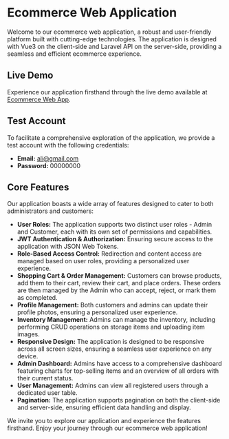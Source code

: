 # Ecommerce Web Application

Welcome to our ecommerce web application, a robust and user-friendly platform built with cutting-edge technologies. The application is designed with Vue3 on the client-side and Laravel API on the server-side, providing a seamless and efficient ecommerce experience.

## Live Demo

Experience our application firsthand through the live demo available at [Ecommerce Web App](https://ali-fawzi-ecommerce-app.netlify.app/).

## Test Account

To facilitate a comprehensive exploration of the application, we provide a test account with the following credentials:

- **Email:** ali@gmail.com
- **Password:** 00000000

## Core Features

Our application boasts a wide array of features designed to cater to both administrators and customers:

- **User Roles:** The application supports two distinct user roles - Admin and Customer, each with its own set of permissions and capabilities.
- **JWT Authentication & Authorization:** Ensuring secure access to the application with JSON Web Tokens.
- **Role-Based Access Control:** Redirection and content access are managed based on user roles, providing a personalized user experience.
- **Shopping Cart & Order Management:** Customers can browse products, add them to their cart, review their cart, and place orders. These orders are then managed by the Admin who can accept, reject, or mark them as completed.
- **Profile Management:** Both customers and admins can update their profile photos, ensuring a personalized user experience.
- **Inventory Management:** Admins can manage the inventory, including performing CRUD operations on storage items and uploading item images.
- **Responsive Design:** The application is designed to be responsive across all screen sizes, ensuring a seamless user experience on any device.
- **Admin Dashboard:** Admins have access to a comprehensive dashboard featuring charts for top-selling items and an overview of all orders with their current status.
- **User Management:** Admins can view all registered users through a dedicated user table.
- **Pagination:** The application supports pagination on both the client-side and server-side, ensuring efficient data handling and display.

We invite you to explore our application and experience the features firsthand. Enjoy your journey through our ecommerce web application!
